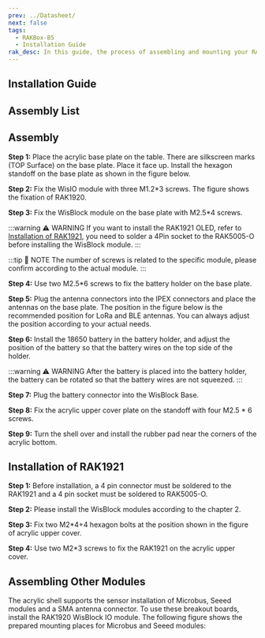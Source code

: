 ```yaml
---
prev: ../Datasheet/
next: false
tags:
  - RAKBox-B5
  - Installation Guide
rak_desc: In this guide, the process of assembling and mounting your RAKBox-B5 will be shown step by step. Strict adherence to the steps guarantees a secured and durable casing.
---
```


## Installation Guide

## Assembly List

<rk-img
  src="/assets/images/accessories/rakbox-b5/installation/package-contents-b5.png"
  width="80%"
  caption="Assembly list"
/>

## Assembly

**Step 1:** Place the acrylic base plate on the table. There are silkscreen marks (TOP Surface) on the base plate. Place it face up. Install the hexagon standoff on the base plate as shown in the figure below.

<rk-img
  src="/assets/images/accessories/rakbox-b5/installation/box-labels.png"
  width="60%"
  caption="Acrylic Base Labels"
/>

**Step 2:** Fix the WisIO module with three M1.2\*3 screws. The figure shows the fixation of RAK1920.

<rk-img
  src="/assets/images/accessories/rakbox-b5/installation/wisblock-io.png"
  width="40%"
  caption="Attaching WisIO Module"
/>

**Step 3:** Fix the WisBlock module on the base plate with M2.5\*4 screws.

:::warning ⚠️ WARNING
If you want to install the RAK1921 OLED, refer to [Installation of RAK1921](#installation-of-rak1921), you need to solder a 4Pin socket to the RAK5005-O before installing the WisBlock module.
:::

:::tip 📝 NOTE
The number of screws is related to the specific module, please confirm according to the actual module.
:::

<rk-img
  src="/assets/images/accessories/rakbox-b5/installation/box-wisblock.png"
  width="40%"
  caption="Attaching WisBlock Module on the Base"
/>

**Step 4:** Use two M2.5\*6 screws to fix the battery holder on the base plate.

<rk-img
  src="/assets/images/accessories/rakbox-b5/installation/box-battery-mount.png"
  width="40%"
  caption="Attaching the Battery Holder"
/>

**Step 5:**  Plug the antenna connectors into the IPEX connectors and place the antennas on the base plate. The position in the figure below is the recommended position for LoRa and BLE antennas. You can always adjust the position according to your actual needs.

<rk-img
  src="/assets/images/accessories/rakbox-b5/installation/antenna-placement.svg"
  width="40%"
  caption="Assembly - Step 5"
/>

**Step 6:** Install the 18650 battery in the battery holder, and adjust the position of the battery so that the battery wires on the top side of the holder.

:::warning ⚠️ WARNING
After the battery is placed into the battery holder, the battery can be rotated so that the battery wires are not squeezed.
:::

<rk-img
  src="/assets/images/accessories/rakbox-b5/installation/attention.png"
  width="30%"
  caption="Attaching the 18650 Battery"
/>

**Step 7:** Plug the battery connector into the WisBlock Base.

<rk-img
  src="/assets/images/accessories/rakbox-b5/installation/image-20200713164520838.png"
  width="40%"
  caption="Assembly - Step 7"
/>

**Step 8:** Fix the acrylic upper cover plate on the standoff with four M2.5 \* 6 screws.

<rk-img
  src="/assets/images/accessories/rakbox-b5/installation/box-top-plate.png"
  width="40%"
  caption="Attaching the Cover Plate"
/>

**Step 9:** Turn the shell over and install the rubber pad near the corners of the acrylic bottom.

<rk-img
  src="/assets/images/accessories/rakbox-b5/installation/image-20200713164544802.png"
  width="40%"
  caption="Attaching Rubber Pads"
/>

## Installation of RAK1921

**Step 1:** Before installation, a 4 pin connector must be soldered to the RAK1921 and a 4 pin socket must be soldered to RAK5005-O.

<rk-img
  src="/assets/images/accessories/rakbox-b5/installation/image-20200713164606765.png"
  width="50%"
  caption="Installation of RAK1921"
/>

**Step 2:** Please install the WisBlock modules according to the chapter 2.

**Step 3:** Fix two M2\*4+4 hexagon bolts at the position shown in the figure of acrylic upper cover.

<rk-img
  src="/assets/images/accessories/rakbox-b5/installation/box-assembly.png"
  width="40%"
  caption="Installing Hexagon Bolts"
/>

**Step 4:** Use two M2\*3 screws to fix the RAK1921 on the acrylic upper cover.

<rk-img
  src="/assets/images/accessories/rakbox-b5/installation/box-display.png"
  width="40%"
  caption="Installing RAK1921 OLED Display"
/>

## Assembling Other Modules

The acrylic shell supports the sensor installation of Microbus, Seeed modules and a SMA antenna connector. To use these breakout boards, install the RAK1920 WisBlock IO module. The following figure shows the prepared mounting places for Microbus and Seeed modules:

<rk-img
  src="/assets/images/accessories/rakbox-b5/installation/mounting-places.png"
  width="50%"
  caption="Mounting Places for Other Modules"
/>
